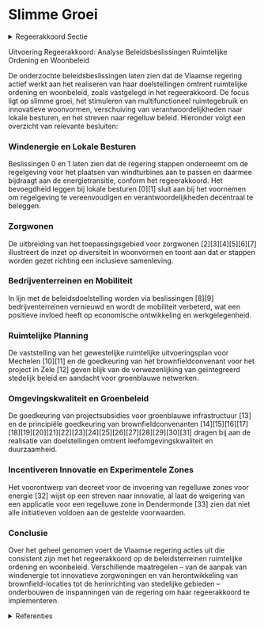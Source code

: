 # Slimme Groei

<details>
        <summary>Regeerakkoord Sectie </summary>
        <p>2.2.2.3 Slimme Groei Regelgevende belemmeringen, verouderde voorschriften of administratieve hinder-palen die slim, flexibel ruimtegebruik en innovatieve woon en werkvormen in de weg staan, werken we weg. We stimuleren het multifunctioneel en adaptief gebruik (niet alleen op vlak van ruimte maar ook in tijd) en het verweven van ruimte, functies en gebouwen waar mogelijk en wenselijk, zonder de hoofdbestemming of de noden van de hoofdgebruiker in het gedrang te brengen. We passen de regelgeving m.b.t. de ruimte-lijke impact voor het plaatsen van windmo-lens aan en leggen de bevoegdheid hierom-trent bij de lokale besturen. Binnen onze regelgeving wordt het regelluw zijn een voortdurend streven. We zetten verder in op regelluwe zones waarin geëx-perimenteerd kan worden. We passen deze toe op proefprojecten in gebieden met een hoog ontwikkelingspotentieel, waar hoge leegstand, onderbenutting of een mobili-teitsproblematiek aanwezig is, in het kader van het energietransitiebeleid, waar investe-ringen nodig zijn en waar verouderde voorschriften of bestemmingen een snelle realisatie of innovatieve oplossingen met het oog op een kwaliteitsvolle ruimtelijke transformatie in de weg staan. We stimuleren impulsprojecten die nieuwe ruimtelijke realisaties inhouden waarbij het ruimtelijk rendement wordt verhoogd en die aandacht hebben voor functieverweving, hergebruik, tijdelijk ruimtegebruik, klimaat-mitigatie en -adaptatie en een verbetering van de mobiliteit en de landschappelijke kwaliteit. Bij elke ontwikkeling moet er aandacht zijn voor omgevingskwaliteit, mobiliteit, open-bare ruimte en groenblauwe verbindingen en zuinig en efficiënt ruimtegebruik waarbij verharding beperkt wordt. De realisatie en het toegankelijk maken van nabij groen, bos en natuur moet een antwoord bieden op de vraag naar meer toegankelijk en recreatief groen. We streven naar een divers woonaanbod dat tegemoetkomt aan diverse woonwensen (zoals zorgwonen) en innovatieve woonvormen. We richten de ruimte en onze omgeving in zodat ze toegang geeft tot alle groepen in de samenleving: toegang tot groen, publieke ruimte en basisvoorzieningen. Bij ontwikkeling hebben we oog voor ruimte-lijke principes die ingaan op aspecten zoals toegankelijkheid en doelgroep-geschiktheid. Voor publieke toegankelijke gebouwen zorgen we ervoor dat deze effectief toegan-kelijk zijn, we optimaliseren het bestaand instrumentarium om dit beter te garan-deren. We voorzien voldoende ruimte om te ondernemen. Voor nieuwe niet-verweefbare en grote ondernemingen ontwikkelen we een proactief en toekomstgericht aanbod-beheer en maximaliseren we de rende-mentskansen. We brengen het aanbod aan ruimte voor bedrijven op bedrijventerreinen en daarbuiten verder in kaart en gebruiken deze digitale inventaris om enerzijds beleidsbeslissingen m.b.t. ruimtelijke invul-ling en mobiliteitsingrepen te ondersteunen en anderzijds snel en doelgericht locaties voor specifieke bedrijven te zoeken. We evalueren het decreet m.b.t. leegstaande en verwaarloosde bedrijfsruimten. Om nieuwe economische stimulansen te geven, zetten we in op het inbreiden en herontwikkelen van bestaande onderbe-nutte terreinen. De geïntegreerde aanpak via brownfieldconvenanten als succesfor-mule blijven we gebruiken om black- en brownfields nieuwe impulsen te geven. </p>
        </details> 

Uitvoering Regeerakkoord: Analyse Beleidsbeslissingen Ruimtelijke Ordening en Woonbeleid

De onderzochte beleidsbeslissingen laten zien dat de Vlaamse regering actief werkt aan het realiseren van haar doelstellingen omtrent ruimtelijke ordening en woonbeleid, zoals vastgelegd in het regeerakkoord. De focus ligt op slimme groei, het stimuleren van multifunctioneel ruimtegebruik en innovatieve woonvormen, verschuiving van verantwoordelijkheden naar lokale besturen, en het streven naar regelluw beleid. Hieronder volgt een overzicht van relevante besluiten:

### Windenergie en Lokale Besturen
Beslissingen 0 en 1 laten zien dat de regering stappen onderneemt om de regelgeving voor het plaatsen van windturbines aan te passen en daarmee bijdraagt aan de energietransitie, conform het regeerakkoord. Het bevoegdheid leggen bij lokale besturen \[0\]\[1\] sluit aan bij het voornemen om regelgeving te vereenvoudigen en verantwoordelijkheden decentraal te beleggen.

### Zorgwonen
De uitbreiding van het toepassingsgebied voor zorgwonen \[2\]\[3\]\[4\]\[5\]\[6\]\[7\] illustreert de inzet op diversiteit in woonvormen en toont aan dat er stappen worden gezet richting een inclusieve samenleving.

### Bedrijventerreinen en Mobiliteit
In lijn met de beleidsdoelstelling worden via beslissingen \[8\]\[9\] bedrijventerreinen vernieuwd en wordt de mobiliteit verbeterd, wat een positieve invloed heeft op economische ontwikkeling en werkgelegenheid.

### Ruimtelijke Planning
De vaststelling van het gewestelijke ruimtelijke uitvoeringsplan voor Mechelen \[10\]\[11\] en de goedkeuring van het brownfieldconvenant voor het project in Zele \[12\] geven blijk van de verwezenlijking van geïntegreerd stedelijk beleid en aandacht voor groenblauwe netwerken.

### Omgevingskwaliteit en Groenbeleid
De goedkeuring van projectsubsidies voor groenblauwe infrastructuur \[13\] en de principiële goedkeuring van brownfieldconvenanten \[14\]\[15\]\[16\]\[17\]\[18\]\[19\]\[20\]\[21\]\[22\]\[23\]\[24\]\[25\]\[26\]\[27\]\[28\]\[29\]\[30\]\[31\] dragen bij aan de realisatie van doelstellingen omtrent leefomgevingskwaliteit en duurzaamheid.

### Incentiveren Innovatie en Experimentele Zones
Het voorontwerp van decreet voor de invoering van regelluwe zones voor energie \[32\] wijst op een streven naar innovatie, al laat de weigering van een applicatie voor een regelluwe zone in Dendermonde \[33\] zien dat niet alle initiatieven voldoen aan de gestelde voorwaarden.

### Conclusie
Over het geheel genomen voert de Vlaamse regering acties uit die consistent zijn met het regeerakkoord op de beleidsterreinen ruimtelijke ordening en woonbeleid. Verschillende maatregelen – van de aanpak van windenergie tot innovatieve zorgwoningen en van herontwikkeling van brownfield-locaties tot de herinrichting van stedelijke gebieden – onderbouwen de inspanningen van de regering om haar regeerakkoord te implementeren.

<details>
        <summary> Referenties</summary>
        **[\[0\]](https://beslissingenvlaamseregering.vlaanderen.be/?search=Inplanting%20windturbines%20in%20landschappelijk%20waardevol%20agrarisch%20gebied%20en%20in%20buffergebieden%3A%20voorontwerp%20van%20wijzigingsdecreet&dateOption=select&startDate=2023-12-22T09%3A00%3A00Z&endDate=2023-12-22T09%3A00%3A00Z)** : **(2023-12-22)** Inplanting windturbines in landschappelijk waardevol agrarisch gebied en in buffergebieden: voorontwerp van wijzigingsdecreet 

**[\[1\]](https://beslissingenvlaamseregering.vlaanderen.be/?search=Inplanting%20windturbines%3A%20wijzigingsdecreet&dateOption=select&startDate=2023-04-28T08%3A00%3A00Z&endDate=2023-04-28T08%3A00%3A00Z)** : **(2023-04-28)** Inplanting windturbines: wijzigingsdecreet 

**[\[2\]](https://beslissingenvlaamseregering.vlaanderen.be/?search=Uitbreiding%20toepassingsgebied%20zorgwonen%20met%20bijgebouwen%20en%20mobiele%20units%3A%20wijziging%20Vlaamse%20Codex%20Ruimtelijke%20Ordening&dateOption=select&startDate=2021-02-26T09%3A00%3A00Z&endDate=2021-02-26T09%3A00%3A00Z)** : **(2021-02-26)** Uitbreiding toepassingsgebied zorgwonen met bijgebouwen en mobiele units: wijziging Vlaamse Codex Ruimtelijke Ordening 

**[\[3\]](https://beslissingenvlaamseregering.vlaanderen.be/?search=Uitbreiding%20toepassingsgebied%20zorgwonen%20met%20bijgebouwen%20en%20mobiele%20units%3A%20wijziging%20Vlaamse%20Codex%20Ruimtelijke%20Ordening&dateOption=select&startDate=2021-04-23T08%3A00%3A00Z&endDate=2021-04-23T08%3A00%3A00Z)** : **(2021-04-23)** Uitbreiding toepassingsgebied zorgwonen met bijgebouwen en mobiele units: wijziging Vlaamse Codex Ruimtelijke Ordening 

**[\[4\]](https://beslissingenvlaamseregering.vlaanderen.be/?search=Inwerkingtreding%20decreet%20dat%20de%20Vlaamse%20Codex%20Ruimtelijke%20Ordening%20wijzigt%20wat%20betreft%20zorgwonen&dateOption=select&startDate=2021-07-16T06%3A00%3A00Z&endDate=2021-07-16T06%3A00%3A00Z)** : **(2021-07-16)** Inwerkingtreding decreet dat de Vlaamse Codex Ruimtelijke Ordening wijzigt wat betreft zorgwonen 

**[\[5\]](https://beslissingenvlaamseregering.vlaanderen.be/?search=Inwerkingtreding%20decreet%20dat%20de%20Vlaamse%20Codex%20Ruimtelijke%20Ordening%20wijzigt%20wat%20betreft%20zorgwonen&dateOption=select&startDate=2021-07-02T08%3A00%3A00Z&endDate=2021-07-02T08%3A00%3A00Z)** : **(2021-07-02)** Inwerkingtreding decreet dat de Vlaamse Codex Ruimtelijke Ordening wijzigt wat betreft zorgwonen 

**[\[6\]](https://beslissingenvlaamseregering.vlaanderen.be/?search=Uitbreiding%20toepassingsgebied%20zorgwonen%20met%20bijgebouwen%20en%20mobiele%20units%3A%20wijzigingsdecreet%20Vlaamse%20Codex%20Ruimtelijke%20Ordening&dateOption=select&startDate=2021-06-18T08%3A00%3A00Z&endDate=2021-06-18T08%3A00%3A00Z)** : **(2021-06-18)** Uitbreiding toepassingsgebied zorgwonen met bijgebouwen en mobiele units: wijzigingsdecreet Vlaamse Codex Ruimtelijke Ordening 

**[\[7\]](https://beslissingenvlaamseregering.vlaanderen.be/?search=Uitbreiding%20mogelijkheid%20zorgwonen%3A%20wijziging%20Vlaamse%20Codex%20Ruimtelijke%20Ordening&dateOption=select&startDate=2020-11-27T09%3A00%3A00Z&endDate=2020-11-27T09%3A00%3A00Z)** : **(2020-11-27)** Uitbreiding mogelijkheid zorgwonen: wijziging Vlaamse Codex Ruimtelijke Ordening 

**[\[8\]](https://beslissingenvlaamseregering.vlaanderen.be/?search=Plan%20Vlaamse%20Veerkracht%3A%20inhaalbeweging%20vernieuwing%20bedrijventerreinen&dateOption=select&startDate=2021-12-17T09%3A00%3A00Z&endDate=2021-12-17T09%3A00%3A00Z)** : **(2021-12-17)** Plan Vlaamse Veerkracht: inhaalbeweging vernieuwing bedrijventerreinen 

**[\[9\]](https://beslissingenvlaamseregering.vlaanderen.be/?search=Plan%20Vlaamse%20Veerkracht%3A%20inhaalbeweging%20vernieuwing%20bedrijventerreinen&dateOption=select&startDate=2022-12-09T09%3A00%3A00Z&endDate=2022-12-09T09%3A00%3A00Z)** : **(2022-12-09)** Plan Vlaamse Veerkracht: inhaalbeweging vernieuwing bedrijventerreinen 

**[\[10\]](https://beslissingenvlaamseregering.vlaanderen.be/?search=Vaststelling%20gewestelijk%20ruimtelijk%20uitvoeringsplan%20%E2%80%98Regionaalstedelijk%20gebied%20Mechelen%E2%80%99&dateOption=select&startDate=2022-11-10T07%3A00%3A00Z&endDate=2022-11-10T07%3A00%3A00Z)** : **(2022-11-10)** Vaststelling gewestelijk ruimtelijk uitvoeringsplan ‘Regionaalstedelijk gebied Mechelen’ 

**[\[11\]](https://beslissingenvlaamseregering.vlaanderen.be/?search=Vaststelling%20gewestelijk%20ruimtelijk%20uitvoeringsplan%20%E2%80%98Regionaalstedelijk%20gebied%20Mechelen%E2%80%99&dateOption=select&startDate=2022-12-23T09%3A00%3A00Z&endDate=2022-12-23T09%3A00%3A00Z)** : **(2022-12-23)** Vaststelling gewestelijk ruimtelijk uitvoeringsplan ‘Regionaalstedelijk gebied Mechelen’ 

**[\[12\]](https://beslissingenvlaamseregering.vlaanderen.be/?search=Principi%C3%ABle%20goedkeuring%20Brownfieldconvenant%20157.%20Zele%20%E2%80%93%20Lange%20Akker&dateOption=select&startDate=2021-01-15T09%3A00%3A00Z&endDate=2021-01-15T09%3A00%3A00Z)** : **(2021-01-15)** Principiële goedkeuring Brownfieldconvenant 157. Zele – Lange Akker 

**[\[13\]](https://beslissingenvlaamseregering.vlaanderen.be/?search=Plan%20Vlaamse%20Veerkracht%3A%20groenblauwe%20infrastructuur%20-%20ontharden%20en%20vergroenen%20binnen%20lokale%20besturen&dateOption=select&startDate=2022-10-28T08%3A00%3A00Z&endDate=2022-10-28T08%3A00%3A00Z)** : **(2022-10-28)** Plan Vlaamse Veerkracht: groenblauwe infrastructuur - ontharden en vergroenen binnen lokale besturen 

**[\[14\]](https://beslissingenvlaamseregering.vlaanderen.be/?search=Implementatie%20van%20het%20decreet%20van%2030%20maart%202007%20betreffende%20de%20Brownfieldconvenanten&dateOption=select&startDate=2022-02-04T09%3A00%3A00Z&endDate=2022-02-04T09%3A00%3A00Z)** : **(2022-02-04)** Implementatie van het decreet van 30 maart 2007 betreffende de Brownfieldconvenanten 

**[\[15\]](https://beslissingenvlaamseregering.vlaanderen.be/?search=Principi%C3%ABle%20goedkeuring%20Brownfieldconvenant%20237.%20Hasselt%20%E2%80%93%20Slachthuissite%20Havenstraat&dateOption=select&startDate=2023-10-27T08%3A00%3A00Z&endDate=2023-10-27T08%3A00%3A00Z)** : **(2023-10-27)** Principiële goedkeuring Brownfieldconvenant 237. Hasselt – Slachthuissite Havenstraat 

**[\[16\]](https://beslissingenvlaamseregering.vlaanderen.be/?search=Principi%C3%ABle%20goedkeuring%20Brownfieldconvenant%20253.%20Wijnendale%20%E2%80%93%20site%20ex-Lammens&dateOption=select&startDate=2023-10-13T08%3A00%3A00Z&endDate=2023-10-13T08%3A00%3A00Z)** : **(2023-10-13)** Principiële goedkeuring Brownfieldconvenant 253. Wijnendale – site ex-Lammens 

**[\[17\]](https://beslissingenvlaamseregering.vlaanderen.be/?search=Gewestelijke%20stedenbouwkundige%20verordening%20voor%20publiciteitsinrichtingen%3A%20vernieuwd%20besluit&dateOption=select&startDate=2023-05-12T08%3A00%3A00Z&endDate=2023-05-12T08%3A00%3A00Z)** : **(2023-05-12)** Gewestelijke stedenbouwkundige verordening voor publiciteitsinrichtingen: vernieuwd besluit 

**[\[18\]](https://beslissingenvlaamseregering.vlaanderen.be/?search=Principi%C3%ABle%20goedkeuring%20Brownfieldconvenant%20196.%20Denderleeuw%20-%20Wildebeek&dateOption=select&startDate=2021-02-05T09%3A00%3A00Z&endDate=2021-02-05T09%3A00%3A00Z)** : **(2021-02-05)** Principiële goedkeuring Brownfieldconvenant 196. Denderleeuw - Wildebeek 

**[\[19\]](https://beslissingenvlaamseregering.vlaanderen.be/?search=Watergevoelig%20openruimtegebied%20%E2%80%98Industriegebied%20Heulestraat%E2%80%99%20in%20Wevelgem&dateOption=select&startDate=2023-10-13T08%3A00%3A00Z&endDate=2023-10-13T08%3A00%3A00Z)** : **(2023-10-13)** Watergevoelig openruimtegebied ‘Industriegebied Heulestraat’ in Wevelgem 

**[\[20\]](https://beslissingenvlaamseregering.vlaanderen.be/?search=Principi%C3%ABle%20goedkeuring%20Brownfieldconvenant%20227.%20Zottegem%20%E2%80%93%20Grensstraat&dateOption=select&startDate=2021-12-10T09%3A00%3A00Z&endDate=2021-12-10T09%3A00%3A00Z)** : **(2021-12-10)** Principiële goedkeuring Brownfieldconvenant 227. Zottegem – Grensstraat 

**[\[21\]](https://beslissingenvlaamseregering.vlaanderen.be/?search=Voorlopige%20vaststelling%20GRUP%20%E2%80%98Ruimtelijke%20herinrichting%20van%20de%20Ring%20rond%20Brussel%20%28R0%29%20-%20deel%20Noord%E2%80%99%20&dateOption=select&startDate=2023-03-31T08%3A00%3A00Z&endDate=2023-03-31T08%3A00%3A00Z)** : **(2023-03-31)** Voorlopige vaststelling GRUP ‘Ruimtelijke herinrichting van de Ring rond Brussel (R0) - deel Noord’  

**[\[22\]](https://beslissingenvlaamseregering.vlaanderen.be/?search=Verzameldecreet%20waterwetgeving%202023&dateOption=select&startDate=2023-10-13T08%3A00%3A00Z&endDate=2023-10-13T08%3A00%3A00Z)** : **(2023-10-13)** Verzameldecreet waterwetgeving 2023 

**[\[23\]](https://beslissingenvlaamseregering.vlaanderen.be/?search=Inrichtingsnota%20Gebiedsgericht%20planningsproces%20Kempense%20Meren%20II%20te%20Mol%3A%20machtiging%20van%20de%20Vlaamse%20Regering%20voor%20de%20toepassing%20van%20de%20instrumenten%20herverkaveling%20uit%20kracht%20van%20wet%20met%20planologische%20ruil%20en%20inrichtingswerken%20uit%20kracht%20van%20wet%20door%20het%20provinciebestuur%20van%20Antwerpen&dateOption=select&startDate=2021-09-10T08%3A00%3A00Z&endDate=2021-09-10T08%3A00%3A00Z)** : **(2021-09-10)** Inrichtingsnota Gebiedsgericht planningsproces Kempense Meren II te Mol: machtiging van de Vlaamse Regering voor de toepassing van de instrumenten herverkaveling uit kracht van wet met planologische ruil en inrichtingswerken uit kracht van wet door het provinciebestuur van Antwerpen 

**[\[24\]](https://beslissingenvlaamseregering.vlaanderen.be/?search=Voorlopige%20aanduiding%20watergevoelig%20openruimtegebied%20%E2%80%98Groene%20Meersen%E2%80%99%20in%20Zedelgem&dateOption=select&startDate=2023-10-13T08%3A00%3A00Z&endDate=2023-10-13T08%3A00%3A00Z)** : **(2023-10-13)** Voorlopige aanduiding watergevoelig openruimtegebied ‘Groene Meersen’ in Zedelgem 

**[\[25\]](https://beslissingenvlaamseregering.vlaanderen.be/?search=Principi%C3%ABle%20goedkeuring%20Brownfieldconvenant%20160.%20Sleidinge%E2%80%93Witte%20Moer&dateOption=select&startDate=2020-01-10T09%3A00%3A00Z&endDate=2020-01-10T09%3A00%3A00Z)** : **(2020-01-10)** Principiële goedkeuring Brownfieldconvenant 160. Sleidinge–Witte Moer 

**[\[26\]](https://beslissingenvlaamseregering.vlaanderen.be/?search=Voorwaarden%20toekenning%20subsidies%20voor%20opmaak%20gemeentelijke%20ruimtelijke%20uitvoeringsplannen&dateOption=select&startDate=2022-03-11T09%3A00%3A00Z&endDate=2022-03-11T09%3A00%3A00Z)** : **(2022-03-11)** Voorwaarden toekenning subsidies voor opmaak gemeentelijke ruimtelijke uitvoeringsplannen 

**[\[27\]](https://beslissingenvlaamseregering.vlaanderen.be/?search=Implementatie%20van%20het%20decreet%20van%2030%20maart%202007%20betreffende%20de%20Brownfieldconvenanten&dateOption=select&startDate=2022-06-17T09%3A00%3A00Z&endDate=2022-06-17T09%3A00%3A00Z)** : **(2022-06-17)** Implementatie van het decreet van 30 maart 2007 betreffende de Brownfieldconvenanten 

**[\[28\]](https://beslissingenvlaamseregering.vlaanderen.be/?search=Subsidieregeling%20leegstand%3A%20wijziging%20uitvoeringsbesluit&dateOption=select&startDate=2021-09-13T06%3A00%3A00Z&endDate=2021-09-13T06%3A00%3A00Z)** : **(2021-09-13)** Subsidieregeling leegstand: wijziging uitvoeringsbesluit 

**[\[29\]](https://beslissingenvlaamseregering.vlaanderen.be/?search=Implementatie%20van%20het%20decreet%20van%2030%20maart%202007%20betreffende%20de%20Brownfieldconvenanten&dateOption=select&startDate=2021-05-28T08%3A00%3A00Z&endDate=2021-05-28T08%3A00%3A00Z)** : **(2021-05-28)** Implementatie van het decreet van 30 maart 2007 betreffende de Brownfieldconvenanten 

**[\[30\]](https://beslissingenvlaamseregering.vlaanderen.be/?search=Bosuitbreidingsdecreet&dateOption=select&startDate=2021-07-19T18%3A30%3A00Z&endDate=2021-07-19T18%3A30%3A00Z)** : **(2021-07-19)** Bosuitbreidingsdecreet 

**[\[31\]](https://beslissingenvlaamseregering.vlaanderen.be/?search=Principi%C3%ABle%20goedkeuring%20Brownfieldconvenant%20250.%20Lommel%20%E2%80%93%20Philipssite&dateOption=select&startDate=2023-11-10T09%3A00%3A00Z&endDate=2023-11-10T09%3A00%3A00Z)** : **(2023-11-10)** Principiële goedkeuring Brownfieldconvenant 250. Lommel – Philipssite 

**[\[32\]](https://beslissingenvlaamseregering.vlaanderen.be/?search=Verzameldecreet%20omgeving%2C%20leefmilieu%20en%20natuur%20en%20ruimtelijke%20ordening&dateOption=select&startDate=2022-11-18T09%3A00%3A00Z&endDate=2022-11-18T09%3A00%3A00Z)** : **(2022-11-18)** Verzameldecreet omgeving, leefmilieu en natuur en ruimtelijke ordening 

**[\[33\]](https://beslissingenvlaamseregering.vlaanderen.be/?search=Weigering%20aanvraag%20tot%20erkenning%20van%20het%20Hoogveld%20in%20Dendermonde%20als%20regelluwe%20zone%20energie&dateOption=select&startDate=2021-03-26T09%3A00%3A00Z&endDate=2021-03-26T09%3A00%3A00Z)** : **(2021-03-26)** Weigering aanvraag tot erkenning van het Hoogveld in Dendermonde als regelluwe zone energie 
        </details> 

